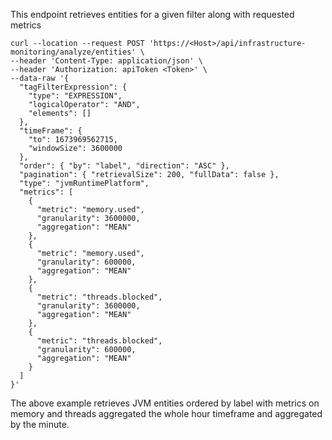 This endpoint retrieves entities for a given filter along with requested metrics

```
curl --location --request POST 'https://<Host>/api/infrastructure-monitoring/analyze/entities' \
--header 'Content-Type: application/json' \
--header 'Authorization: apiToken <Token>' \
--data-raw '{
  "tagFilterExpression": {
    "type": "EXPRESSION",
    "logicalOperator": "AND",
    "elements": []
  },
  "timeFrame": {
    "to": 1673969562715,
    "windowSize": 3600000
  },
  "order": { "by": "label", "direction": "ASC" },
  "pagination": { "retrievalSize": 200, "fullData": false },
  "type": "jvmRuntimePlatform",
  "metrics": [
    {
      "metric": "memory.used",
      "granularity": 3600000,
      "aggregation": "MEAN"
    },
    {
      "metric": "memory.used",
      "granularity": 600000,
      "aggregation": "MEAN"
    },
    {
      "metric": "threads.blocked",
      "granularity": 3600000,
      "aggregation": "MEAN"
    },
    {
      "metric": "threads.blocked",
      "granularity": 600000,
      "aggregation": "MEAN"
    }
  ]
}'
```
The above example retrieves JVM entities ordered by label with metrics on memory and threads aggregated the whole hour timeframe and aggregated by the minute.